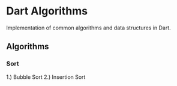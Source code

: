 
Dart Algorithms
===============

Implementation of common algorithms and data structures in Dart.

## Algorithms

### Sort

1.) Bubble Sort
2.) Insertion Sort